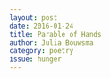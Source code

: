 ```yaml
---
layout: post 
date: 2016-01-24
title: Parable of Hands
author: Julia Bouwsma
category: poetry
issue: hunger
---
```

